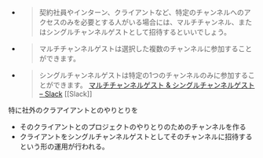
- > 契約社員やインターン、クライアントなど、特定のチャンネルへのアクセスのみを必要とする人がいる場合には、マルチチャンネル、またはシングルチャンネルゲストとして招待するといいでしょう。
- > マルチチャンネルゲストは選択した複数のチャンネルに参加することができます。
- > シングルチャンネルゲストは特定の1つのチャンネルのみに参加することができます。
[マルチチャンネルゲスト & シングルチャンネルゲスト – Slack](https://get.slack.help/hc/ja/articles/202518103-%E3%83%9E%E3%83%AB%E3%83%81%E3%83%81%E3%83%A3%E3%83%B3%E3%83%8D%E3%83%AB%E3%82%B2%E3%82%B9%E3%83%88-%E3%82%B7%E3%83%B3%E3%82%B0%E3%83%AB%E3%83%81%E3%83%A3%E3%83%B3%E3%83%8D%E3%83%AB%E3%82%B2%E3%82%B9%E3%83%88)
[[Slack]]

特に社外のクラアイアントとのやりとりを
- そのクライアントとのプロジェクトのやりとりのためのチャンネルを作る
- クライアントをシングルチャンネルゲストとしてそのチャンネルに招待する
という形の運用が行われる。